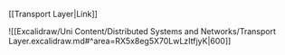 [[Transport Layer|Link]]

![[Excalidraw/Uni Content/Distributed Systems and Networks/Transport Layer.excalidraw.md#^area=RX5x8eg5X70LwLzItfjyK|600]]

